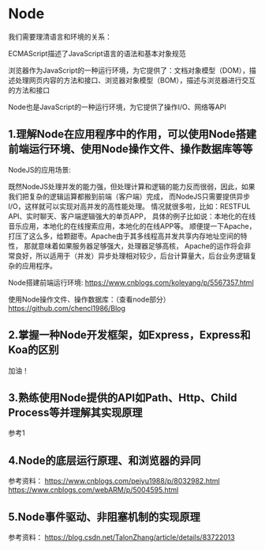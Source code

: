 # Node

我们需要理清语言和环境的关系：

ECMAScript描述了JavaScript语言的语法和基本对象规范


浏览器作为JavaScript的一种运行环境，为它提供了：文档对象模型（DOM），描述处理网页内容的方法和接口、浏览器对象模型（BOM），描述与浏览器进行交互的方法和接口


Node也是JavaScript的一种运行环境，为它提供了操作I/O、网络等API



## 1.理解Node在应用程序中的作用，可以使用Node搭建前端运行环境、使用Node操作文件、操作数据库等等
NodeJS的应用场景:

既然NodeJS处理并发的能力强，但处理计算和逻辑的能力反而很弱，因此，如果我们把复杂的逻辑运算都搬到前端（客户端）完成，
而NodeJS只需要提供异步I/O，这样就可以实现对高并发的高性能处理。
情况就很多啦，比如：RESTFUL API、实时聊天、客户端逻辑强大的单页APP，
具体的例子比如说：本地化的在线音乐应用，本地化的在线搜索应用，本地化的在线APP等。
顺便提一下Apache，打压了这么多，给颗甜枣。Apache由于其多线程高并发共享内存地址空间的特性，
那就意味着如果服务器足够强大，处理器足够高核，
Apache的运作将会非常良好，所以适用于（并发）异步处理相对较少，后台计算量大，后台业务逻辑复杂的应用程序。

Node搭建前端运行环境:
https://www.cnblogs.com/koleyang/p/5567357.html

使用Node操作文件、操作数据库：（查看node部分）
https://github.com/chencl1986/Blog

## 2.掌握一种Node开发框架，如Express，Express和Koa的区别
加油！

## 3.熟练使用Node提供的API如Path、Http、Child Process等并理解其实现原理
参考1

## 4.Node的底层运行原理、和浏览器的异同
参考资料：
https://www.cnblogs.com/peiyu1988/p/8032982.html
https://www.cnblogs.com/webARM/p/5004595.html

## 5.Node事件驱动、非阻塞机制的实现原理
参考资料：
https://blog.csdn.net/TalonZhang/article/details/83722013

